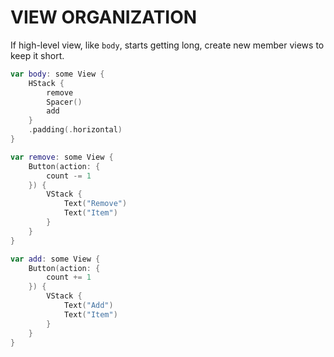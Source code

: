 # VIEW ORGANIZATION

If high-level view, like `body`, starts getting long, create new member views to keep it short.

```swift
var body: some View {
    HStack {
        remove
        Spacer()
        add
    }
    .padding(.horizontal)
}

var remove: some View {
    Button(action: {
        count -= 1
    }) {
        VStack {
            Text("Remove")
            Text("Item")
        }
    }
}

var add: some View {
    Button(action: {
        count += 1
    }) {
        VStack {
            Text("Add")
            Text("Item")
        }
    }
}
```
